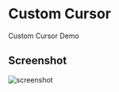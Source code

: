 # Custom Cursor
Custom Cursor Demo
## Screenshot
![screenshot](https://raw.githubusercontent.com/wendygaoyuan/custom-cursor/master/Screenshot.gif)
